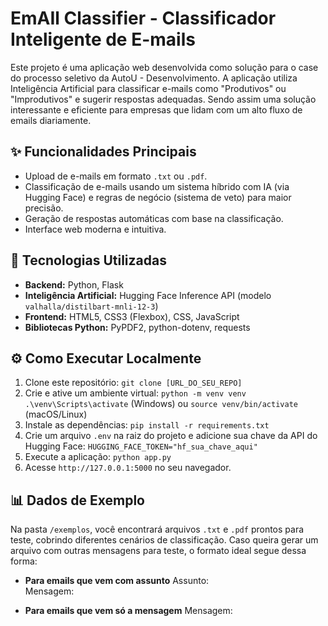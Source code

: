 # EmAIl Classifier - Classificador Inteligente de E-mails

Este projeto é uma aplicação web desenvolvida como solução para o case do processo seletivo da AutoU - Desenvolvimento. A aplicação utiliza Inteligência Artificial para classificar e-mails como "Produtivos" ou "Improdutivos" e sugerir respostas adequadas. Sendo assim uma solução interessante e eficiente para empresas que lidam com um alto fluxo de emails diariamente.

## ✨ Funcionalidades Principais

- Upload de e-mails em formato `.txt` ou `.pdf`.
- Classificação de e-mails usando um sistema híbrido com IA (via Hugging Face) e regras de negócio (sistema de veto) para maior precisão.
- Geração de respostas automáticas com base na classificação.
- Interface web moderna e intuitiva.

## 🚀 Tecnologias Utilizadas

- **Backend:** Python, Flask
- **Inteligência Artificial:** Hugging Face Inference API (modelo `valhalla/distilbart-mnli-12-3`)
- **Frontend:** HTML5, CSS3 (Flexbox), CSS, JavaScript
- **Bibliotecas Python:** PyPDF2, python-dotenv, requests

## ⚙️ Como Executar Localmente

1. Clone este repositório:
   `git clone [URL_DO_SEU_REPO]`
2. Crie e ative um ambiente virtual:
   `python -m venv venv`
   `.\venv\Scripts\activate` (Windows) ou `source venv/bin/activate` (macOS/Linux)
3. Instale as dependências:
   `pip install -r requirements.txt`
4. Crie um arquivo `.env` na raiz do projeto e adicione sua chave da API do Hugging Face:
   `HUGGING_FACE_TOKEN="hf_sua_chave_aqui"`
5. Execute a aplicação:
   `python app.py`
6. Acesse `http://127.0.0.1:5000` no seu navegador.

## 📊 Dados de Exemplo

Na pasta `/exemplos`, você encontrará arquivos `.txt` e `.pdf` prontos para teste, cobrindo diferentes cenários de classificação.
Caso queira gerar um arquivo com outras mensagens para teste, o formato ideal segue dessa forma:
- **Para emails que vem com assunto** 
Assunto:  
Mensagem:

- **Para emails que vem só a mensagem**
Mensagem:
